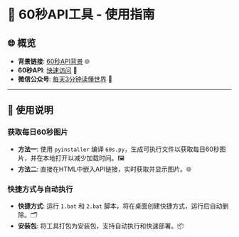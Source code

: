 # 🚀 60秒API工具 - 使用指南

## 🌐 概览

- **背景链接**: [60秒API背景](https://t.mwm.moe/ycy) 🌐
- **60秒API**: [快速访问](https://api.03c3.cn/) 🔗
- **微信公众号**: [每天3分钟读懂世界](https://mp.weixin.qq.com/s/pQj8oVBovWf-ZVN5pMBwUg) 📰

---

## 📖 使用说明

### 获取每日60秒图片

- **方法一**: 使用 `pyinstaller` 编译 `60s.py`，生成可执行文件以获取每日60秒图片，并在本地打开以减少加载时间。🖼️
- **方法二**: 直接在HTML中嵌入API链接，实时获取并显示图片。🌐

### 快捷方式与自动执行

- **快捷方式**: 运行 `1.bat` 和 `2.bat` 脚本，将在桌面创建快捷方式，运行后自动删除。🗂️
- **安装包**: 将工具打包为安装包，支持自动执行和快速部署。📦